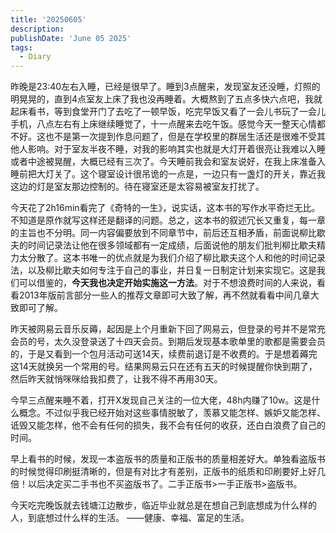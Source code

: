 ```yaml
---
title: '20250605'
description: 
publishDate: 'June 05 2025'
tags:
  - Diary
---
```


昨晚是23:40左右入睡，已经是很早了。睡到3点醒来，发现室友还没睡，灯照的明晃晃的，直到4点室友上床了我也没再睡着。大概熬到了五点多快六点吧，我就起床看书，等到食堂开门了去吃了一顿早饭，吃完早饭又看了一会儿书玩了一会儿手机，八点左右有上床继续睡觉了，十一点醒来去吃午饭。感觉今天一整天心情都不好。这也不是第一次提到作息问题了，但是在学校里的群居生活还是很难不受其他人影响。对于室友半夜不睡，对我的影响其实也就是大灯开着很亮让我难以入睡或者中途被晃醒，大概已经有三次了。今天睡前我会和室友说好，在我上床准备入睡前把大灯关了。这个寝室设计很吊诡的一点是，一边只有一盏灯的开关，靠近我这边的灯是室友那边控制的。待在寝室还是太容易被室友打扰了。

今天花了2h16min看完了《奇特的一生》，说实话，这本书的写作水平奇烂无比。不知道是原作就写这样还是翻译的问题。总之，这本书的叙述冗长又重复，每一章的主旨也不分明。同一内容偏要放到不同章节中，前后还互相矛盾，前面说柳比歇夫的时间记录法让他在很多领域都有一定成绩，后面说他的朋友们批判柳比歇夫精力太分散了。这本书唯一的优点就是为我们介绍了柳比歇夫这个人和他的时间记录法，以及柳比歇夫如何专注于自己的事业，并日复一日制定计划来实现它。这是我们可以借鉴的，**今天我也决定开始实施这一方法**。对于不想浪费时间的人来说，看看2013年版前言部分一些人的推荐文章即可大致了解，再不然就看看中间几章大致即可了解。

昨天被网易云音乐反薅，起因是上个月重新下回了网易云，但登录的号并不是常充会员的号，太久没登录送了十四天会员。到期后发现基本歌单里的歌都是需要会员的，于是又看到一个包月活动可送14天，续费前退订是不收费的。于是想着薅完这14天就换另一个常用的号。结果网易云只在还有五天的时候提醒你快到期了，然后昨天就悄咪咪给我扣费了，让我不得不再用30天。

今早三点醒来睡不着，打开X发现自己关注的一位大佬，48h内赚了10w。这是什么概念。不过似乎我已经开始对这些事情脱敏了，羡慕又能怎样、嫉妒又能怎样、诋毁又能怎样，他不会有任何的损失，我不会有任何的收获，还白白浪费了自己的时间。

早上看书的时候，发现一本盗版书的质量和正版书的质量相差好大。单独看盗版书的时候觉得印刷挺清晰的，但是有对比才有差别，正版书的纸质和印刷要好上好几倍！以后决定买二手书也不买盗版书了。二手正版书>一手正版书>盗版书。

今天吃完晚饭就去钱塘江边散步，临近毕业就总是在想自己到底想成为什么样的人，到底想过什么样的生活。
——健康、幸福、富足的生活。